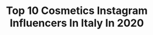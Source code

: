 ---
title: Top 10 Cosmetics Instagram Influencers In Italy In 2020
description: >-
  Find top cosmetics Instagram influencers in Italy in 2020. Most popular hashtags: #fashion #cappuccino #restoacasa #quarantinelife.
platform: Instagram
profiles:
  - username: "andreabzzz"
    fullname: >-
      Andrea Moscon
    location: "Italy"
    followers: 392763
    engagement: 609
    commentsToLikes: 0.049823
    id: ck14jk34nkrcm0i19u4kn8iay
    verified: true
    hashtags: "#pretty, #giveawayitalia, #totalwhite, #beautifulhotela"
  - username: "elenapiink"
    fullname: >-
      Elena
    location: "Italy"
    followers: 47879
    engagement: 138
    commentsToLikes: 0.084202
    id: ckapcbmjq35wc0i789992n4ea
    verified: false
    hashtags: "#milano2020, #hotelmilano, #ristorantemilano, #nadinclothes"
  - username: "veronika.vagnerova"
    fullname: >-
      Veronika Vágnerová
    location: "Italy"
    followers: 25072
    engagement: 444
    commentsToLikes: 0.022533
    id: ck5ci39llrxm40i11m7okja5n
    verified: false
    hashtags: "#curlyhairvideos, #elevatorselfie, #mondaymood, #minimalism"
  - username: "wanda_icardi"
    fullname: >-
      Wanda nara
    location: "Italy"
    followers: 6559189
    engagement: 259
    commentsToLikes: 0.010833
    id: ck15smakqdqan0i1929tchgnk
    verified: true
    hashtags: "#cuarentenawanlook, #iorestoacasa, #homeschooling, #work"
  - username: "sydney052474"
    fullname: >-
      Sydney Lifestyle
    location: "Italy"
    followers: 3405
    engagement: 2639
    commentsToLikes: 0.116250
    id: ck8tbxx4nxm5o0j786fejs8ge
    verified: false
    hashtags: "#giornatebelle, #pastryporn, #cosm, #chebont"
  - username: "typ_boww"
    fullname: >-
      ᵀᴴᵁᴺʸᴬᴾᴬᵀ  ᵂᴼᴺᴳᵀᴬᵂᴱᴱᶜᴴᴬᴵ ¨̮
    location: "Italy"
    followers: 11291
    engagement: 704
    commentsToLikes: 0.009316
    id: ckaozi7ylm00d0i78s4pq5zyh
    verified: false
    hashtags: "#pinterest"
  - username: "juvemaja"
    fullname: >-
      𝒞𝒽𝒾𝒶𝓇𝒶 𝐹𝑒𝓈𝓉𝒾𝓃𝒾
    location: "Italy"
    followers: 141660
    engagement: 280
    commentsToLikes: 0.054778
    id: ck8t2dfx7z25l0j78kgt8acrb
    verified: false
    hashtags: "#tokyoghoulart, #animeartwork, #featureland, #drawingtutorial"
  - username: "jolant4"
    fullname: >-
      Jolanta
    location: "Italy"
    followers: 5610
    engagement: 2541
    commentsToLikes: 0.029288
    id: ckaoxikkqdfaq0i788q2mseir
    verified: false
    hashtags: "#monument, #felicit, #fashion, #bluesky"
  - username: "senzatruccoyoutube"
    fullname: >-
      Gaia
    location: "Italy"
    followers: 26364
    engagement: 695
    commentsToLikes: 0.023518
    id: ck9hd0uzmnowf0j783ts9bmsm
    verified: false
    hashtags: "#ricettedietetiche, #pasqua, #foto, #beauty"
  - username: "lacquer.gallery"
    fullname: >-
      LACQUER GALLERY
    location: "Italy"
    followers: 25332
    engagement: 402
    commentsToLikes: 0.002169
    id: ck5c4c34e11ex0i11hpkg2mho
    verified: false
    hashtags: ""
---